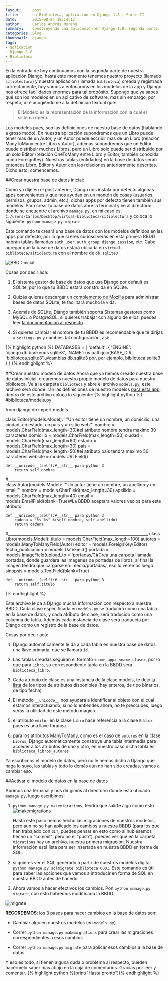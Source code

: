 ```yaml
---
layout:     post
title:      La Biblioteca, aplicación en Django 1.8 | Parte II
date:       2015-08-24 19:14:12
author:     Carlos Andrés Moreno
summary:    Construyendo una aplicación en Django 1.8, segunda parte.
categories: Blog
thumbnail:  django
tags:
- aplicacion
- Django 1.8
- Biblioteca
---
```


En la entrada de hoy continuamos con la segunda parte de nuestra aplicación Django, hasta este momento tenemos nuestro proyecto (llamado `sitiolectura`) y nuestra aplicación (llamada `biblioteca`) creada y registrada correctamente, hoy vamos a enfocarnos en los modelos de la app y Django nos ofrece facilidades enormes para tal propósito. Supongo que ya sabes qué son los modelos en un aplicativo de software, mas sin embargo, por respeto, diré acogiéndome a la definición textual que:

>  El Modelo es la representación de la información con la cual el sistema opera.

Los modelos pues, son las definiciones de nuestra base de datos (hablando a groso modo). En nuestra aplicación supondremos que un Libro puede tener mas de un Autor, y un Autor puede escribir mas de un Libro (relación ManyToMany entre Libro y Autor), además supondremos que un Editor puede distribuir muchos Libros, pero un Libro solo puede ser distribuido por un solo Editor (relación OneToMany entre Libro y Editor, también conocida como ForeignKey). Nuestras tablas (entidades) en la base de datos serán entonces Libro, Editor y Autor con las relaciones anteriormente descritas. Dicho esto, comencemos.

##Crear nuestra base de datos inicial:

Como ya dije en el post anterior, Django nos instala por defecto algunas apps convenientes y que nos ayudan en un montón de cosas (usuarios, permisos, grupos, admin, etc.), dichas apps por defecto tienen también sus modelos. Para crear tu base de datos abre la terminal y ve al directorio donde se encuentre el archivo `manage.py`, en mi caso es: `C:/users/Carlos/Desktop/virtual-biblioteca/sitiolectura` y coloca lo siguiente: `python manage.py migrate`. 

Este comando te creará una base de datos con los modelos definidos en las apps por defecto, por lo que si eres curioso verás en esta primera BBDD habrán tablas llamadas `auth_user`, `auth_group`, `django_session`, etc. Cabe agregar que la base de datos estará ubicada en `virtual-biblioteca/sitiolectura` con el nombre de `db.sqlite3`

![BBDDinicial][1]

Cosas por decir acá:

1. El sistema gestor de base de datos que usa Django por default es SQLite, por lo que tu BBDD estará construida en SQLite.

2. Quizás quieras descargar un [complemento de Mozilla][2] para administrar bases de datos SQLite, te facilitará mucho la vida.

3. Además de SQLite, Django también soporta Sistemas gestores como MySQL o PostgreSQL, si quieres trabajar con alguno de ellos, puedes leer [la documentacion al respecto][3].

4. Si quieres cambiar el nombre de tu BBDD es recomendable que te dirijas a `settings.py` y cambies tal configuración, así:

{% highlight python %}
DATABASES = {
    'default': {
        'ENGINE': 'django.db.backends.sqlite3',
        'NAME': os.path.join(BASE_DIR, 'biblioteca.sqlite3'),#cambias db.sqlite3 por, por ejemplo, biblioteca.sqlite3
    }
}
{% endhighlight %}

##Crear nuestro modelo de datos
Ahora que ya hemos creado nuestra base de datos inicial, crearemos nuestro propio modelo de datos para nuestra biblioteca. Ve a la carpeta `biblioteca` y abre el archivo `models.py`, este archivo será donde irán las definiciones de nuestro modelos <ins>para esta app</ins>, dentro de este archivo coloca lo siguiente:
{% highlight python %}
#biblioteca/models.py

from django.db import models

class Editor(models.Model):
	'''Un editor tiene un nombre, un domicilio, una ciudad, un estado, un pais y un sitio web'''
	nombre = models.CharField(max_length=30)#el atributo nombre tendra maximo 30 caracteres
	domicilio = models.CharField(max_length=50)
	ciudad = models.CharField(max_length=60)
	estado = models.CharField(max_length=30)
	pais = models.CharField(max_length=50)#el atributo pais tendra maximo 50 caracteres
	website = models.URLField()

	def __unicode__(self):#__str__ para python 3
		return self.nombre
#______________________________________________________________________			
class Autor(models.Model):
	'''Un autor tiene un nombre, un apellido y un email'''
	nombre = models.CharField(max_length=30)
	apellido = models.CharField(max_length=40)
	email = models.EmailField(blank=True)#La BBDD aceptara valores vacios para este atributo

	def __unicode__(self):#__str__ para python 3
		cadena = "%s %s" %(self.nombre, self.apellido)
		return cadena	
#______________________________________________________________________
class Libro(models.Model):
	titulo = models.CharField(max_length=100)
	autores = models.ManyToManyField(Autor)
	editor = models.ForeignKey(Editor)
	fecha_publicacion = models.DateField()
	portada = models.ImageField(upload_to = 'portadas/')#Crea una carpeta llamada portadas, donde guardara las imagenes de portadas de libros, al final la imagen tendra que cargarse en: media/portadas/, eso lo veremos luego
	sinopsis = models.TextField(blank=True)
	
	def __unicode__(self):#__str__ para python 3
		return self.titulo
{% endhighlight %}

Este archivo le da a Django mucha información con respecto a nuestra BBDD. Cada clase especificada en `models.py` se traducirá como una tabla en la base de datos, y cada atributo de clase, será traducido como una columna de tabla. Además cada instancia de clase será traducida por Django como un registro de la base de datos.

Cosas por decir acá:

1. Django automáticamente le da a cada tabla en nuestra base de datos una llave primaria, que se llamará `id`.

2. Las tablas creadas seguirán el formato `<name_app>_<name_clase>`, por lo que para `Libro`, su correspondiente tabla en la BBDD será `biblioteca_libro`.

3. Cada atributo de clase es una instancia de la clase models, te dejo [la lista][4] de los tipos de atributos disponibles (hay enteros, de tipo binarios, de tipo fecha)

4. El método `__unicode__` nos ayudará a identificar al objeto con el cual estamos interactuando, si no lo entiendes ahora, no te preocupes, luego verás la utilidad de este método mágico.

5. el atributo `editor` en la clase `Libro` hace referencia a la clase `Editor` pues es una llave foránea.

6. para los atributos ManyToMany, como es el caso de `autores` en la clase `Libros`, Django automáticamente construye una tabla intermedia para acceder a los atributos de uno y otro, en nuestro caso dicha tabla es `biblioteca_libros_autores`

Ya escribimos el modelo de datos, pero no le hemos dicho a Django que haga lo suyo, las tablas y todo lo demás aún no han sido creadas, vamos a cambiar eso.

##Activar el modelo de datos en la base de datos

Abrimos una terminal y nos dirigimos al directorio donde está ubicado `manage.py`, luego escribimos:

1. `python manage.py makemigrations`, tendrá que salirte algo como esto
![makemigrations][5]

	Hasta este paso hemos hecho las migraciones de nuestros modelos, pero aun no se han aplicado los cambios a nuestra BBDD (para los que han trabajado con `GIT`, puedes pensar en esto como si hubiésemos hecho un "commit", pero no el "push"), puedes ver que en la carpeta `migrations` hay un archivo, nuestra primera migración. Nuestra información está lista para ser insertada en nuestra BBDD en forma de SQL.

2. si quieres ver el SQL generado a partir de nuestros modelos digíta: `python manage.py sqlmigrate biblioteca 0001`. Este comando es útil para saber las acciones que vamos a introducir en forma de SQL en nuestra BBDD antes de hacerlo.

3. Ahora vamos a hacer efectivos los cambios. Pon `python manage.py migrate`, con esto habremos modificado la BBDD.

![migrate][6]

**RECORDEMOS**: los 3 pasos para hacer cambios en la base de datos son:

* Cambiar algo en nuestros modelos (en `models.py`).

* Correr `python manage.py makemigrations` para crear las migraciones correspondientes a esos cambios

* Correr `python manage.py migrate` para aplicar esos cambios a la base de datos.

Y eso es todo, si tienen alguna duda o problema al respecto, pueden hacérmelo saber mas abajo en la caja de comentarios. Gracias por leer y comentar. {% highlight python %}print("Hasta pronto"){% endhighlight %}

[1]: ../../../../../../images/2015-08-24/BBDDinicial.png
[2]: https://addons.mozilla.org/es/firefox/addon/sqlite-manager/
[3]: https://docs.djangoproject.com/en/1.8/ref/settings/#databases
[4]: https://docs.djangoproject.com/en/1.8/ref/models/fields/#field-types
[5]:../../../../../../images/2015-08-24/makemigrations.png
[6]:../../../../../../images/2015-08-24/migrate.png
